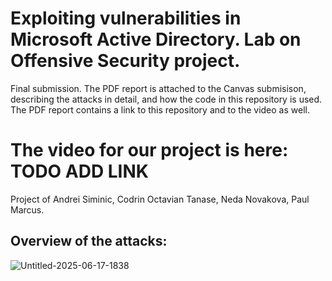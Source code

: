 # Exploiting vulnerabilities in Microsoft Active Directory. Lab on Offensive Security project.

Final submission. The PDF report is attached to the Canvas submisison, describing the attacks in detail, and how the code in this repository is used. The PDF report contains a link to this repository and to the video as well.

# The video for our project is here: TODO ADD LINK


Project of Andrei Siminic, Codrin Octavian Tanase, Neda Novakova, Paul Marcus.

## Overview of the attacks:



![Untitled-2025-06-17-1838](https://github.com/user-attachments/assets/5f984c06-f351-4185-a519-0fadc5985f02)
